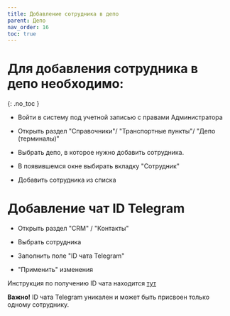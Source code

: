 ```yaml
---
title: Добавление сотрудника в депо
parent: Депо
nav_order: 16
toc: true
---
```


# Для добавления сотрудника в депо необходимо:
{: .no_toc }

- Войти в систему под учетной записью с правами Администратора

- Открыть раздел "Справочники"/ "Транспортные пункты"/ "Депо (терминалы)"

- Выбрать депо, в которое нужно добавить сотрудника.

- В появившемся окне выбирать вкладку "Сотрудник"

- Добавить сотрудника из списка


# Добавление чат ID Telegram

- Открыть раздел "CRM" / "Контакты"

- Выбрать сотрудника

- Заполнить поле "ID чата Telegram"

- "Применить" изменения

Инструкция по получению ID чата находится [тут](https://docs.arctl.ru/docs/integration/telegram/)

**Важно!** ID чата Telegram уникален и может быть присвоен только одному сотруднику.
